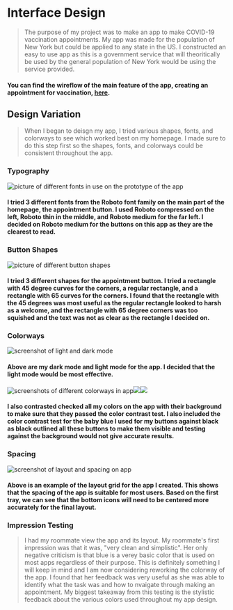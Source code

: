 # Interface Design 
> The purpose of my project was to make an app to make COVID-19 vaccination appointments. My app was made for the population of New York but could be applied to any state in the US. I constructed an easy to use app as this is a government service that will theoritically be used by the general population of New York would be using the service provided.
#### You can find the wireflow of the main feature of the app, creating an appointment for vaccination, [here](https://www.figma.com/file/lwrlhWmROOkxfMUdKJW40Z/Untitled?node-id=0%3A1).
## Design Variation
> When I began to deisgn my app, I tried various shapes, fonts, and colorways to see which worked best on my homepage. I made sure to do this step first so the shapes, fonts, and colorways could be consistent throughout the app.
### Typography
![picture of different fonts in use on the prototype of the app](fonts.png)
#### I tried 3 different fonts from the Roboto font family on the main part of the homepage, the appointment button. I used Roboto compressed on the left, Roboto thin in the middle, and Roboto medium for the far left. I decided on Roboto medium for the buttons on this app as they are the clearest to read.
### Button Shapes
![picture of different button shapes](shapes.png)
#### I tried 3 different shapes for the appointment button. I tried a rectangle with 45 degree curves for the corners, a regular rectangle, and a rectangle with 65 curves for the corners. I found that the rectangle with the 45 degrees was most useful as the regular rectangle looked to harsh as a welcome, and the rectangle with 65 degree corners was too squished and the text was not as clear as the rectangle I decided on.
### Colorways
![screenshot of light and dark mode](lightvsdark.png)
#### Above are my dark mode and light mode for the app. I decided that the light mode would be most effective.
![screenshots of different colorways in app](color1.png)![](color2.png)![](color3.png)
#### I also contrasted checked all my colors on the app with their background to make sure that they passed the color contrast test. I also included the color contrast test for the baby blue I used for my buttons against black as black outlined all these buttons to make them visible and testing against the background would not give accurate results.
### Spacing
![screenshot of layout and spacing on app](layout.png)
#### Above is an example of the layout grid for the app I created. This shows that the spacing of the app is suitable for most users. Based on the first tray, we can see that the bottom icons will need to be centered more accurately for the final layout.
### Impression Testing
> I had my roommate view the app and its layout. My roommate's first impression was that it was, "very clean and simplistic". Her only negative criticism is that blue is a verey basic color that is used on most apps regardless of their purpose. This is definitely something I will keep in mind and I am now considering reworking the colorway of the app. I found that her feedback was very useful as she was able to identify what the task was and how to nvaigate through making an appointment. My biggest takeaway from this testing is the stylistic feedback about the various colors used throughout my app design. 
